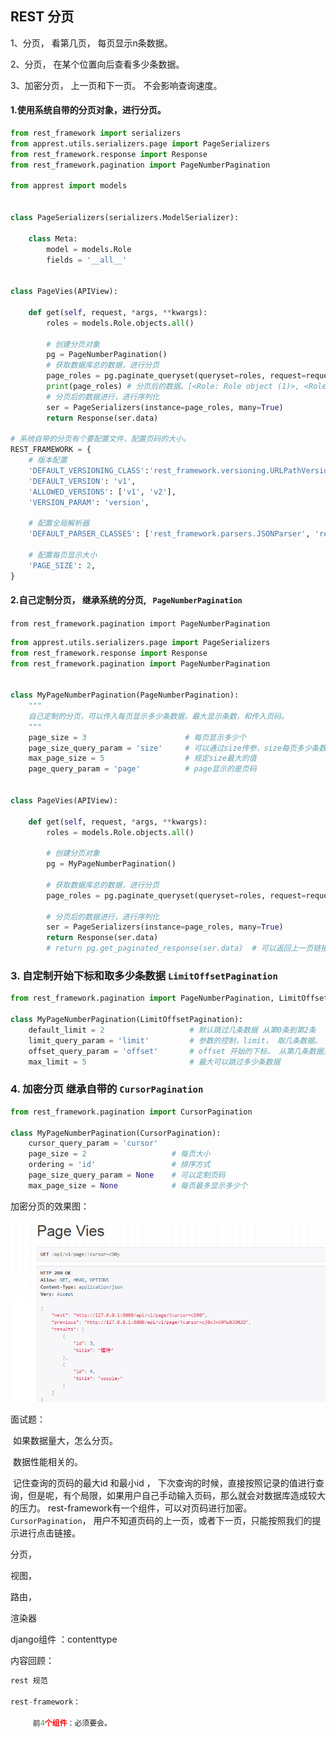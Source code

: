 ## REST 分页

1、分页， 看第几页， 每页显示n条数据。

2、分页， 在某个位置向后查看多少条数据。

3、加密分页， 上一页和下一页。 不会影响查询速度。



#### 1.使用系统自带的分页对象，进行分页。

```python
from rest_framework import serializers
from apprest.utils.serializers.page import PageSerializers
from rest_framework.response import Response
from rest_framework.pagination import PageNumberPagination

from apprest import models


class PageSerializers(serializers.ModelSerializer):

    class Meta:
        model = models.Role
        fields = '__all__'


class PageVies(APIView):

    def get(self, request, *args, **kwargs):
        roles = models.Role.objects.all()

        # 创建分页对象
        pg = PageNumberPagination()
        # 获取数据库总的数据，进行分页
        page_roles = pg.paginate_queryset(queryset=roles, request=request, view=self)
        print(page_roles) # 分页后的数据。[<Role: Role object (1)>, <Role: Role object (2)>]
        # 分页后的数据进行，进行序列化
        ser = PageSerializers(instance=page_roles, many=True)
        return Response(ser.data)
    
# 系统自带的分页有个要配置文件，配置页码的大小。
REST_FRAMEWORK = {
    # 版本配置
    'DEFAULT_VERSIONING_CLASS':'rest_framework.versioning.URLPathVersioning',
    'DEFAULT_VERSION': 'v1',
    'ALLOWED_VERSIONS': ['v1', 'v2'],
    'VERSION_PARAM': 'version',

    # 配置全局解析器
    'DEFAULT_PARSER_CLASSES': ['rest_framework.parsers.JSONParser', 'rest_framework.parsers.FormParser'],
    
    # 配置每页显示大小
    'PAGE_SIZE': 2,
}
```



#### 2.自己定制分页， 继承系统的分页,   ` PageNumberPagination`

 `from rest_framework.pagination import PageNumberPagination`

```python
from apprest.utils.serializers.page import PageSerializers
from rest_framework.response import Response
from rest_framework.pagination import PageNumberPagination


class MyPageNumberPagination(PageNumberPagination):
    """
	自己定制的分页，可以传入每页显示多少条数据，最大显示条数，和传入页码。
	"""
    page_size = 3                      # 每页显示多少个
    page_size_query_param = 'size'     # 可以通过size传参，size每页多少条数据
    max_page_size = 5                  # 规定size最大的值
    page_query_param = 'page'          # page显示的是页码


class PageVies(APIView):

    def get(self, request, *args, **kwargs):
        roles = models.Role.objects.all()

        # 创建分页对象
        pg = MyPageNumberPagination()
        
        # 获取数据库总的数据，进行分页
        page_roles = pg.paginate_queryset(queryset=roles, request=request, view=self)
      
        # 分页后的数据进行，进行序列化
        ser = PageSerializers(instance=page_roles, many=True)
        return Response(ser.data)
        # return pg.get_paginated_response(ser.data)  # 可以返回上一页链接 和下一页链接
```



### 3. 自定制开始下标和取多少条数据 `LimitOffsetPagination`

``` python
from rest_framework.pagination import PageNumberPagination, LimitOffsetPagination

class MyPageNumberPagination(LimitOffsetPagination):
    default_limit = 2                   # 默认跳过几条数据 从第0条到第2条
    limit_query_param = 'limit'         # 参数的控制，limit， 取几条数据。
    offset_query_param = 'offset'       # offset 开始的下标， 从第几条数据开始取
    max_limit = 5                       # 最大可以跳过多少条数据
```



### 4. 加密分页 继承自带的 `CursorPagination`

``` python
from rest_framework.pagination import CursorPagination

class MyPageNumberPagination(CursorPagination):
    cursor_query_param = 'cursor' 
    page_size = 2                   # 每页大小
    ordering = 'id'                 # 排序方式
    page_size_query_param = None    # 可以定制页码
    max_page_size = None            # 每页最多显示多少个
```



加密分页的效果图：

![加密分页](.\images\加密分页.png)



面试题：

​	如果数据量大，怎么分页。

​		数据性能相关的。

​		记住查询的页码的最大id 和最小id ， 下次查询的时候，直接按照记录的值进行查询，但是呢，有个局限，如果用户自己手动输入页码，那么就会对数据库造成较大的压力。 rest-framework有一个组件，可以对页码进行加密。`CursorPagination`， 用户不知道页码的上一页，或者下一页，只能按照我们的提示进行点击链接。













分页， 

视图，

路由，

渲染器

django组件 ：contenttype



内容回顾：

``` python
rest 规范

rest-framework：

     前4个组件：必须要会。
```





​		                   